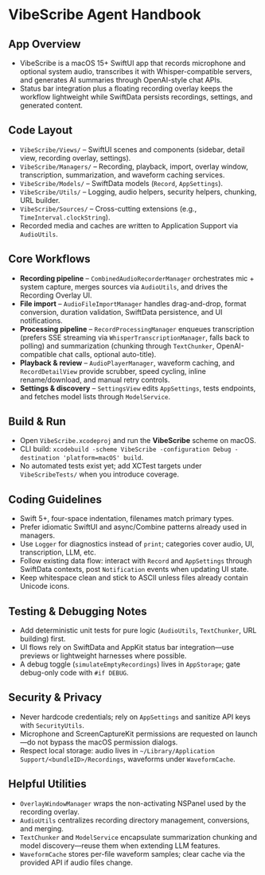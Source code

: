 # VibeScribe Agent Handbook

## App Overview
- VibeScribe is a macOS 15+ SwiftUI app that records microphone and optional system audio, transcribes it with Whisper-compatible servers, and generates AI summaries through OpenAI-style chat APIs.  
- Status bar integration plus a floating recording overlay keeps the workflow lightweight while SwiftData persists recordings, settings, and generated content.

## Code Layout
- `VibeScribe/Views/` – SwiftUI scenes and components (sidebar, detail view, recording overlay, settings).  
- `VibeScribe/Managers/` – Recording, playback, import, overlay window, transcription, summarization, and waveform caching services.  
- `VibeScribe/Models/` – SwiftData models (`Record`, `AppSettings`).  
- `VibeScribe/Utils/` – Logging, audio helpers, security helpers, chunking, URL builder.  
- `VibeScribe/Sources/` – Cross-cutting extensions (e.g., `TimeInterval.clockString`).  
- Recorded media and caches are written to Application Support via `AudioUtils`.

## Core Workflows
- **Recording pipeline** – `CombinedAudioRecorderManager` orchestrates mic + system capture, merges sources via `AudioUtils`, and drives the Recording Overlay UI.  
- **File import** – `AudioFileImportManager` handles drag-and-drop, format conversion, duration validation, SwiftData persistence, and UI notifications.  
- **Processing pipeline** – `RecordProcessingManager` enqueues transcription (prefers SSE streaming via `WhisperTranscriptionManager`, falls back to polling) and summarization (chunking through `TextChunker`, OpenAI-compatible chat calls, optional auto-title).  
- **Playback & review** – `AudioPlayerManager`, waveform caching, and `RecordDetailView` provide scrubber, speed cycling, inline rename/download, and manual retry controls.  
- **Settings & discovery** – `SettingsView` edits `AppSettings`, tests endpoints, and fetches model lists through `ModelService`.

## Build & Run
- Open `VibeScribe.xcodeproj` and run the **VibeScribe** scheme on macOS.  
- CLI build: `xcodebuild -scheme VibeScribe -configuration Debug -destination 'platform=macOS' build`.  
- No automated tests exist yet; add XCTest targets under `VibeScribeTests/` when you introduce coverage.

## Coding Guidelines
- Swift 5+, four-space indentation, filenames match primary types.  
- Prefer idiomatic SwiftUI and async/Combine patterns already used in managers.  
- Use `Logger` for diagnostics instead of `print`; categories cover audio, UI, transcription, LLM, etc.  
- Follow existing data flow: interact with `Record` and `AppSettings` through SwiftData contexts, post `Notification` events when updating UI state.  
- Keep whitespace clean and stick to ASCII unless files already contain Unicode icons.

## Testing & Debugging Notes
- Add deterministic unit tests for pure logic (`AudioUtils`, `TextChunker`, URL building) first.  
- UI flows rely on SwiftData and AppKit status bar integration—use previews or lightweight harnesses where possible.  
- A debug toggle (`simulateEmptyRecordings`) lives in `AppStorage`; gate debug-only code with `#if DEBUG`.

## Security & Privacy
- Never hardcode credentials; rely on `AppSettings` and sanitize API keys with `SecurityUtils`.  
- Microphone and ScreenCaptureKit permissions are requested on launch—do not bypass the macOS permission dialogs.  
- Respect local storage: audio lives in `~/Library/Application Support/<bundleID>/Recordings`, waveforms under `WaveformCache`.

## Helpful Utilities
- `OverlayWindowManager` wraps the non-activating NSPanel used by the recording overlay.  
- `AudioUtils` centralizes recording directory management, conversions, and merging.  
- `TextChunker` and `ModelService` encapsulate summarization chunking and model discovery—reuse them when extending LLM features.  
- `WaveformCache` stores per-file waveform samples; clear cache via the provided API if audio files change.
